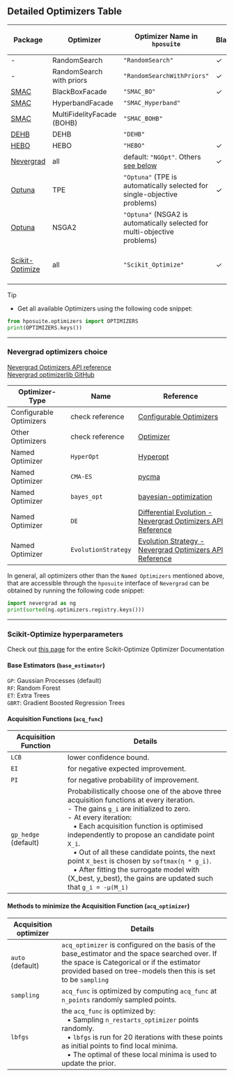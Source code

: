 ## Detailed Optimizers Table

| Package                                        | Optimizer                   | Optimizer Name in `hposuite`    | Blackbox | Multi-Fidelity (MF) | Multi-Objective (MO) | MO-MF | Priors | Hyperparameters                               | Tabular Benchmarks |
|------------------------------------------------|-----------------------------|---------------------------|----------|---------------------|----------------------|-------|--------|-----------------------------------------------|-------------------|
| -                                              | RandomSearch                | `"RandomSearch"`          | ✓        |                     |                      |       |        | None                                          | ✓                 |
| -                                              | RandomSearch with priors    | `"RandomSearchWithPriors"` | ✓        |                     |                      |       | ✓      | None                                          |                   |
| [SMAC](https://github.com/automl/SMAC3)        | BlackBoxFacade            | `"SMAC_BO"`                  | ✓        |                     | ✓                     |       |        | `xi`                                          |                   |
| [SMAC](https://github.com/automl/SMAC3)        | HyperbandFacade                   | `"SMAC_Hyperband"`             |          | ✓                   |   ✓                   |  ✓     |        | `eta`                                         |                   |
| [SMAC](https://github.com/automl/SMAC3)        | MultiFidelityFacade (BOHB)        | `"SMAC_BOHB"`             |          | ✓                   |  ✓                    |  ✓     |        | `eta`                                         |                   |
| [DEHB](https://github.com/automl/DEHB)         | DEHB                        | `"DEHB"`                  |          | ✓                   |                      |       |        | `eta`                                         |                   |
| [HEBO](https://github.com/huawei-noah/HEBO)    | HEBO                        | `"HEBO"`                  | ✓        |                     |                      |       |        | None                                          |                   |
| [Nevergrad](https://github.com/facebookresearch/nevergrad) | all             | default: `"NGOpt"`. Others [see below](#Nevergrad-optimizers-choice)            | ✓        |                     | ✓                    |       |        | optimizer choice [see below](#Nevergrad-optimizers-choice) |                   |
| [Optuna](https://github.com/optuna/optuna)     | TPE                         | `"Optuna"` (TPE is automatically selected for single-objective problems)                   | ✓        |                     |                      |       |        | None                                          |                   |
| [Optuna](https://github.com/optuna/optuna)     | NSGA2                       | `"Optuna"` (NSGA2 is automatically selected for multi-objective problems)                |          |                     | ✓                    |       |        | None                                          |                   |
| [Scikit-Optimize](https://github.com/scikit-optimize/scikit-optimize) | all  | `"Scikit_Optimize"`      | ✓        |                     |                      |       |        | `acq_func`, `base_estimator`, `acq_optimizer`  [see here for details](#Scikit-Optimize-hyperparameters) |                   |



> [!TIP]
> * Get all available Optimizers using the following code snippet:
> ```python 
> from hposuite.optimizers import OPTIMIZERS
> print(OPTIMIZERS.keys())
> ```

-----------------------------------------------------
### Nevergrad optimizers choice

[Nevergrad Optimizers API reference](https://facebookresearch.github.io/nevergrad/optimizers_ref.html#optimizers) <br>
[Nevergrad optimizerlib GitHub](https://github.com/facebookresearch/nevergrad/blob/main/nevergrad/optimization/optimizerlib.py)

Optimizer-Type          | Name                      | Reference            |
------------------------|---------------------------|----------------------|
Configurable Optimizers | check reference           | [Configurable Optimizers](https://facebookresearch.github.io/nevergrad/optimizers_ref.html#configurable-optimizers)
Other Optimizers        | check reference           | [Optimizer](https://facebookresearch.github.io/nevergrad/optimizers_ref.html#optimizers)
Named Optimizer         | `HyperOpt`                  | [Hyperopt](https://github.com/hyperopt/hyperopt)
Named Optimizer         | `CMA-ES `                   | [pycma](https://github.com/CMA-ES/pycma)
Named Optimizer         | `bayes_opt`                 | [bayesian-optimization](https://github.com/bayesian-optimization/BayesianOptimization)
Named Optimizer         | `DE`                        | [Differential Evolution - Nevergrad Optimizers API Reference](https://facebookresearch.github.io/nevergrad/optimizers_ref.html#nevergrad.families.DifferentialEvolution)
Named Optimizer         | `EvolutionStrategy`         | [Evolution Strategy - Nevergrad Optimizers API Reference](https://facebookresearch.github.io/nevergrad/optimizers_ref.html#nevergrad.families.DifferentialEvolution)


In general, all optimizers other than the `Named Optimizers` mentioned above, that are accessible through the `hposuite` interface of `Nevergrad` can be obtained by running the following code snippet:

``` python
import nevergrad as ng
print(sorted(ng.optimizers.registry.keys()))
```


-------------------------------------------------------------



### Scikit-Optimize hyperparameters

Check out [this page](https://scikit-optimize.github.io/stable/modules/generated/skopt.optimizer.Optimizer.html#skopt.optimizer.Optimizer) for the entire Scikit-Optimize Optimizer Documentation

#### Base Estimators (`base_estimator`)

`GP`: Gaussian Processes (default) <br>
`RF`: Random Forest <br>
`ET`: Extra Trees <br>
`GBRT`: Gradient Boosted Regression Trees


#### Acquisition Functions (`acq_func`)


Acquisition Function | Details             |
---------------------|---------------------|
`LCB`                | lower confidence bound. |
`EI`                 | for negative expected improvement. |
`PI`                 | for negative probability of improvement. |
`gp_hedge` (default) | Probabilistically choose one of the above three acquisition functions at every iteration. <br> - The gains `g_i` are initialized to zero. <br> - At every iteration: <br> &nbsp;&nbsp; • Each acquisition function is optimised independently to propose an candidate point `X_i`. <br> &nbsp;&nbsp; • Out of all these candidate points, the next point `X_best` is chosen by `softmax(η * g_i)`. <br> &nbsp;&nbsp; • After fitting the surrogate model with (X_best, y_best), the gains are updated such that  `g_i = -μ(M_i)` |


#### Methods to minimize the Acquisition Function (`acq_optimizer`) 

Acquisition optimizer | Details |
----------------------|---------|
`auto` (default)      | `acq_optimizer` is configured on the basis of the base_estimator and the space searched over. If the space is Categorical or if the estimator provided based on tree-models then this is set to be `sampling` |
`sampling`            | `acq_func` is optimized by computing `acq_func` at `n_points` randomly sampled points. |
`lbfgs`               | the `acq_func` is optimized by: <br> &nbsp;&nbsp; • Sampling `n_restarts_optimizer` points randomly. <br> &nbsp;&nbsp; • `lbfgs` is run for 20 iterations with these points as initial points to find local minima. <br> &nbsp;&nbsp; • The optimal of these local minima is used to update the prior.